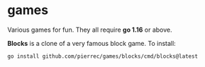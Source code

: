 # games
Various games for fun.
They all require **go 1.16** or above.

**Blocks** is a clone of a very famous block game.
To install:

```
go install github.com/pierrec/games/blocks/cmd/blocks@latest
```